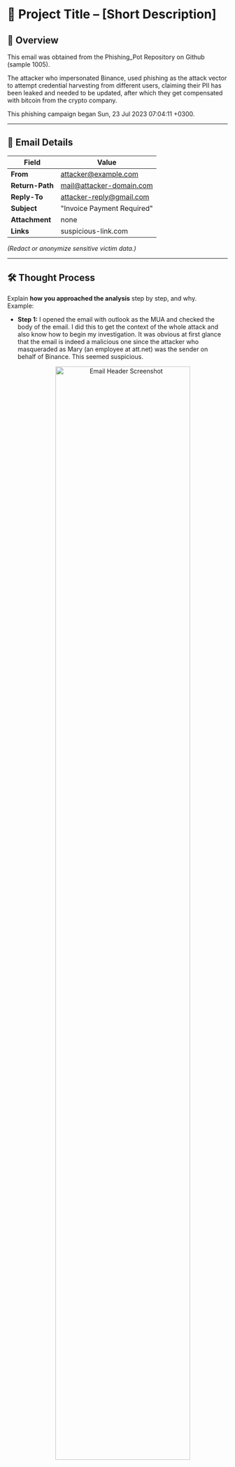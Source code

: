 # 📧 Project Title – [Short Description]

## 📌 Overview
This email was obtained from the Phishing_Pot Repository on Github (sample 1005).

The attacker who impersonated Binance, used phishing as the attack vector to attempt credential harvesting from different users, claiming their PII has been leaked and needed to be updated, after which they get compensated with bitcoin from the crypto company.

This phishing campaign began Sun, 23 Jul 2023 07:04:11 +0300.



---

## 📨 Email Details
| Field           | Value |
|----------------|-------|
| **From**       | attacker@example.com |
| **Return-Path**| mail@attacker-domain.com |
| **Reply-To**   | attacker-reply@gmail.com |
| **Subject**    | "Invoice Payment Required" |
| **Attachment** | none |
| **Links**      | suspicious-link.com |

*(Redact or anonymize sensitive victim data.)*

---

## 🛠️ Thought Process
Explain **how you approached the analysis** step by step, and why.  
Example:
- **Step 1:** I opened the email with outlook as the MUA and checked the body of the email. I did this to get the context of the whole attack and also know how to begin my investigation. It was obvious at first glance that the email is indeed a malicious one since the attacker who masqueraded as Mary (an employee at att.net)  was the sender on behalf of Binance. This seemed suspicious.
  <p align="center">
  <img src="./Images/Phishing sample 1.jpg" alt="Email Header Screenshot" width="80%">
  </p>
  
    There was also a sense of urgency to get the users to Update their leaked PII and get compensated with bitcoin when done. Urgency is one of the social engineering techniques used by threat actors.
  
<p align="center">
  <img src="./Images/Phishing sample 2.jpg" alt="Email Header Screenshot" width="80%">
</p>

  I also checked for attachments but found  none, only to notice the entire image was embedded as the link to the malicious     domain when hovered over. This also seemed like a red flag as unsuspecting users could easily fall for this trick thinking it  was a normal image.

  
- **Step 2:** I then proceeded to obtain the raw email and trace the origin of the email and the routes taken before it got to the recepient.
  
   <p align="center">
  <img src="./Images/Phishing sample 3.jpg" alt="Email Header Screenshot" width="80%">
  </p>
  The email shown to have originated from a city in Russia while the server involved in this phsihing campaign was from USA.
    <p align="center">
  <img src="./Images/Phishing sample 18.jpg" alt="Email Header Screenshot" width="80%">
  </p>
  <p align="center">
  <img src="./Images/Phishing sample 6.jpg" alt="Email Header Screenshot" width="80%">
  </p>
   <p align="center">
  <img src="./Images/Phishing sample 20.jpg" alt="Email Header Screenshot" width="80%">
  </p>
  I decided to check both IPs on VirusTotal and shockingly both came out as clean. 
   </p>
   <p align="center">
  <img src="./Images/Phishing sample 21.jpg" alt="Email Header Screenshot" width="80%">
  </p>
   </p>
   <p align="center">
  <img src="./Images/Phishing sample 22.jpg" alt="Email Header Screenshot" width="80%">
  </p>
- **Step 3:** Even if the IPs and the domain appeared clean, it still doesn't make the email a legit one. The next thing i did was compare the Reply-To, From, and Return-Path headers to see if they match, and surprisingly they did match.
   </p>
   <p align="center">
  <img src="./Images/Phishing sample 23.jpg" alt="Email Header Screenshot" width="80%">
  </p>
   </p>
   <p align="center">
  <img src="./Images/Phishing sample 24.jpg" alt="Email Header Screenshot" width="80%">
  </p>
 
   This still doesn't prove the email is a legit one as previous signs have indicated the email address was indeed spoofed, but to confirm this I had to look at the Authenticated-Results header for email authentication protocols like SPF, DKIM, and DMARC.

The Authentication-Results showed SPF was absent in the DNS record of att[.]net, which meant we wouldn't be able to confirm if the server that sent the mail was an authorized sending server or not. DkIM showed Ignore which meant the receiving server didn't trust the Public key used by the domain ( heritagejewelryandloan[.]com ) for encryption, so it ignored the DKIM check altogether. Finally, DMARC also showed none which meant the domain (att[.]net ) didn't have a DMARC policy set up in their DNS record. 
 <p align="center">
  <img src="./Images/Phishing sample 5.jpg" alt="Email Header Screenshot" width="80%">
  </p>
Normally, This email ought to go straight into the recepient's inbox due to absence of DMARC policy but the email security solution does its own DMARC alignment check and flagged the email as suspicious.
  <p align="center">
  <img src="./Images/Phishing sample 17.jpg" alt="Email Header Screenshot" width="80%">
  </p>
- **Step 4:** Finally since there are no attachments, I got the encoded body data of the email and decoded it using Cyberchef. It happened to be a PNG imaged encoded in base 64 and embedded as the link. This one really took me a while to figure out and my best guess is the attacker did this to bypass filters.
 <p align="center">
  <img src="./Images/Phishing sample 19.jpg" alt="Email Header Screenshot" width="80%">
  </p>
   <p align="center">
  <img src="./Images/Phishing sample 9.jpg" alt="Email Header Screenshot" width="80%">
  </p>

- **Step 5:** To be sure the file was truly a harmless PNG file, I performed static analysis on the file and also checked if the file had an alternate data stream the attacker could have hidden malicious scripts in.
  <p align="center">
  <img src="./Images/Phishing sample 10.jpg" alt="Email Header Screenshot" width="80%">
  </p>
 <p align="center">
  <img src="./Images/Phishing sample 11.jpg" alt="Email Header Screenshot" width="80%">
  </p>
  <p align="center">
  <img src="./Images/Phishing sample 12.jpg" alt="Email Header Screenshot" width="80%">
  </p>
  <p align="center">
  <img src="./Images/Phishing sample 13.jpg" alt="Email Header Screenshot" width="80%">
  </p>
  <p align="center">
  <img src="./Images/Phishing sample 14.jpg" alt="Email Header Screenshot" width="80%">
  </p>
  <p align="center">
  <img src="./Images/Phishing sample 15.jpg" alt="Email Header Screenshot" width="80%">
  </p>
   <p align="center">
  <img src="./Images/Phishing sample 16.jpg" alt="Email Header Screenshot" width="80%">
  </p>
 Although, a vendor flagged the file as malicious in VirusTotal, this because it is associated with the phishing campaign. My static analysis showed this file is truly a PNG file without any malicious capability or alternate data stream.

You can also embed small screenshots inline with explanations.

---

## 🔎 Analysis Process (Technical Findings)
Present your actual findings here:
- Show screenshots of headers, decoded URLs, phishing landing page.
- Explain what you observed in each step.

<p align="center">
  <img src="./Images/Phishing sample 1.jpg" alt="Email Header Screenshot" width="80%">
</p>

---

## 🧩 Indicators of Compromise (IOCs)
| Type     | IOC |
|---------|-----|
| URL     | http://phishy-link.com/login |
| IP      | 123.45.67.89 |
| Domain  | phishy-link.com |
| Hash    | `e99a18c428cb38d5f260853678922e03` |

---

## 🛡️ Mitigation & Recommendations
- Block the sender domain and IP at the email gateway.
- Add the malicious URL to the web proxy blocklist.
- Educate users about invoice-themed phishing campaigns.

---

## 📚 Lessons Learned
Reflect on what you gained from this analysis:
- What worked well?
- What challenges you faced?
- What skills you improved (header analysis, URL decoding, IOC reporting)?
